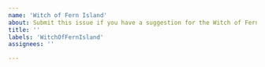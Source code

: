 ```yaml
---
name: 'Witch of Fern Island'
about: Submit this issue if you have a suggestion for the Witch of Fern Island - Resources app
title: ''
labels: 'WitchOfFernIsland'
assignees: ''

---
```

